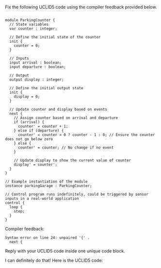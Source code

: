 
Fix the following UCLID5 code using the compiler feedback provided below.

```

module ParkingCounter {
  // State variables
  var counter : integer; 

  // Define the initial state of the counter 
  init {
    counter = 0;
  }

  // Inputs
  input arrival : boolean;
  input departure : boolean;

  // Output
  output display : integer;

  // Define the initial output state
  init {
    display = 0;
  }

  // Update counter and display based on events
  next {
    // Assign counter based on arrival and departure
    if (arrival) {
      counter' = counter + 1;
    } else if (departure) {
      counter' = counter > 0 ? counter - 1 : 0; // Ensure the counter does not go below zero
    } else {
      counter' = counter; // No change if no event
    }

    // Update display to show the current value of counter 
    display' = counter';
  }
}
 
// Example instantiation of the module
instance parkingGarage : ParkingCounter;

// Control program runs indefinitely, could be triggered by sensor inputs in a real-world application
control {
  loop {
    step;
  }
}
```

Compiler feedback:

```
Syntax error on line 24: unpaired '{' .
  next {

```
Reply with your UCLID5 code inside one unique code block.

I can definitely do that! Here is the UCLID5 code:
```
